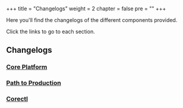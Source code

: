 +++
title = "Changelogs"
weight = 2
chapter = false
pre = ""
+++

Here you'll find the changelogs of the different components provided.

Click the links to go to each section.

## Changelogs

### [Core Platform](core-platform.md)

### [Path to Production](p2p.md)

### [Corectl](corectl.md)
